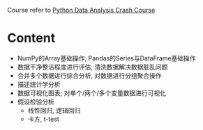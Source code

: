 Course refer to [Python Data Analysis Crash Course](https://www.udemy.com/course/python-data-analysis-atoz/?couponCode=ACCAGE0923)

# Content
- NumPy的Array基础操作; Pandas的Series与DataFrame基础操作  
- 数据干净整洁程度进行评估, 清洗数据解决数据脏乱问题  
- 合并多个数据进行综合分析, 对数据进行分组聚合操作  
- 描述统计学分析  
- 数据可视化图表; 对单个/两个/多个变量数据进行可视化  
- 假设检验分析  
  - 线性回归, 逻辑回归
  - 卡方, t-test 

